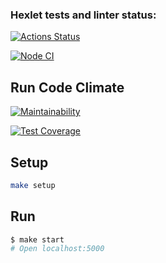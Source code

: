 ### Hexlet tests and linter status:

[![Actions Status](https://github.com/ilya00310/backend-project-6/actions/workflows/hexlet-check.yml/badge.svg)](https://github.com/ilya00310/backend-project-6/actions)

[![Node CI](https://github.com/ilya00310/backend-project-6/workflows/Node%20CI/badge.svg)](https://github.com/ilya00310/backend-project-6/actions)

## Run Code Climate

[![Maintainability](https://api.codeclimate.com/v1/badges/b229cdc7e55e3ce73868/maintainability)](https://codeclimate.com/github/ilya00310/backend-project-6/maintainability)

[![Test Coverage](https://api.codeclimate.com/v1/badges/b229cdc7e55e3ce73868/test_coverage)](https://codeclimate.com/github/ilya00310/backend-project-6/test_coverage)

## Setup

```bash
make setup
```

## Run

```bash
$ make start
# Open localhost:5000
```
